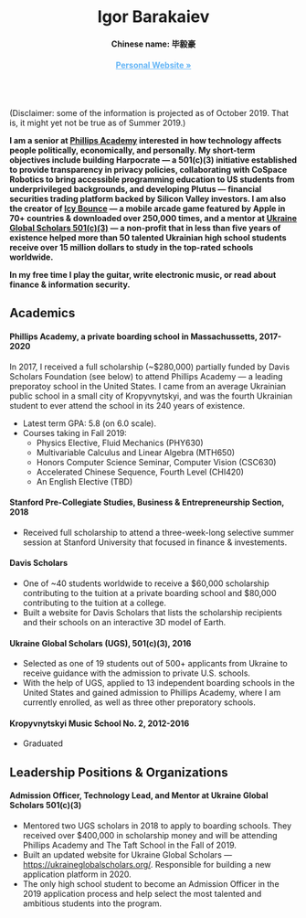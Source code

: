 <p align="center">
  <h1 align="center">Igor Barakaiev</a></h1>
  <h4 align="center">Chinese name: 毕毅豪</h4>
  <h4 align="center"><a href="https://igor.fyi/" style="color: #64b5f6">Personal Website »</a></h4>
</p>
<br>
<br>

(Disclaimer: some of the information is projected as of October 2019. That is, it might yet not be true as of Summer 2019.)

**I am a senior at [Phillips Academy](https://www.andover.edu/) interested in how technology affects people politically, economically, and personally. My short-term objectives include building Harpocrate — a 501(c)(3) initiative established to provide transparency in privacy policies, collaborating with CoSpace Robotics to bring accessible programming education to US students from underprivileged backgrounds, and developing Plutus — financial securities trading platform backed by Silicon Valley investors. I am also the creator of [Icy Bounce](https://icybounce.com) — a mobile arcade game featured by Apple in 70+ countries & downloaded over 250,000 times, and a mentor at [Ukraine Global Scholars 501(c)(3)](https://ukraineglobalscholars.org) — a non-profit that in less than five years of existence helped more than 50 talented Ukrainian high school students receive over 15 million dollars to study in the top-rated schools worldwide.**

**In my free time I play the guitar, write electronic music, or read about finance & information security.**

## Academics
#### **Phillips Academy**, a private boarding school in Massachussetts, 2017-2020
In 2017, I received a full scholarship (~$280,000) partially funded by Davis Scholars Foundation (see below) to attend Phillips Academy — a leading preporatoy school in the United States. I came from an average Ukrainian public school in a small city of Kropyvnytskyi, and was the fourth Ukrainian student to ever attend the school in its 240 years of existence.
- Latest term GPA: 5.8 (on 6.0 scale).
- Courses taking in Fall 2019:
  - Physics Elective, Fluid Mechanics (PHY630)
  - Multivariable Calculus and Linear Algebra (MTH650)
  - Honors Computer Science Seminar, Computer Vision (CSC630)
  - Accelerated Chinese Sequence, Fourth Level (CHI420)
  - An English Elective (TBD)

#### **Stanford Pre-Collegiate Studies**, Business & Entrepreneurship Section, 2018 
- Received full scholarship to attend a three-week-long selective summer session at Stanford University that focused in finance & investements.

#### Davis Scholars
- One of ~40 students worldwide to receive a $60,000 scholarship contributing to the tuition at a private boarding school and $80,000 contributing to the tuition at a college.
- Built a website for Davis Scholars that lists the scholarship recipients and their schools on an interactive 3D model of Earth.

#### Ukraine Global Scholars (UGS), 501(c)(3), 2016
- Selected as one of 19 students out of 500+ applicants from Ukraine to receive guidance with the admission to private U.S. schools.
- With the help of UGS, applied to 13 independent boarding schools in the United States and gained admission to Phillips Academy, where I am currently enrolled, as well as three other preporatory schools.

#### Kropyvnytskyi Music School No. 2, 2012-2016
- Graduated 

## Leadership Positions & Organizations
#### Admission Officer, Technology Lead, and Mentor at Ukraine Global Scholars 501(c)(3)
- Mentored two UGS scholars in 2018 to apply to boarding schools. They received over $400,000 in scholarship money and will be attending Phillips Academy and The Taft School in the Fall of 2019. 
- Built an updated website for Ukraine Global Scholars — https://ukraineglobalscholars.org/. Responsible for building a new application platform in 2020.
- The only high school student to become an Admission Officer in the 2019 application process and help select the most talented and ambitious students into the program.